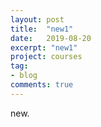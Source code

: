 ```yaml
---
layout: post
title:  "new1"
date:   2019-08-20
excerpt: "new1"
project: courses
tag:
- blog
comments: true
---
```


new.
  

